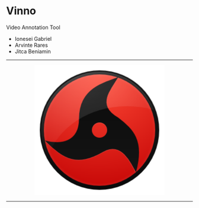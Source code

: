 # Vinno
Video Annotation Tool

* Ionesei Gabriel
* Arvinte Rares
* Jitca Beniamin

<hr>
  <p align="center">
    <img src="Itachi.png" width="350"/>
  </p> 
<hr>

